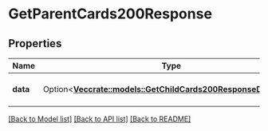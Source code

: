 # GetParentCards200Response

## Properties

Name | Type | Description | Notes
------------ | ------------- | ------------- | -------------
**data** | Option<[**Vec<crate::models::GetChildCards200ResponseDataInner>**](getChildCards_200_response_data_inner.md)> | A list of parent cards. | [optional]

[[Back to Model list]](../README.md#documentation-for-models) [[Back to API list]](../README.md#documentation-for-api-endpoints) [[Back to README]](../README.md)


